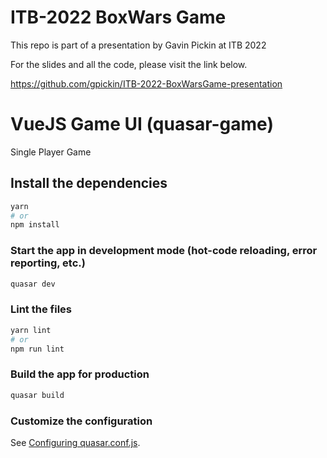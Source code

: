 # ITB-2022 BoxWars Game

This repo is part of a presentation by Gavin Pickin at ITB 2022

For the slides and all the code, please visit the link below.

https://github.com/gpickin/ITB-2022-BoxWarsGame-presentation

# VueJS Game UI (quasar-game)

Single Player Game

## Install the dependencies

```bash
yarn
# or
npm install
```

### Start the app in development mode (hot-code reloading, error reporting, etc.)

```bash
quasar dev
```

### Lint the files

```bash
yarn lint
# or
npm run lint
```

### Build the app for production

```bash
quasar build
```

### Customize the configuration

See [Configuring quasar.conf.js](https://v1.quasar.dev/quasar-cli/quasar-conf-js).

